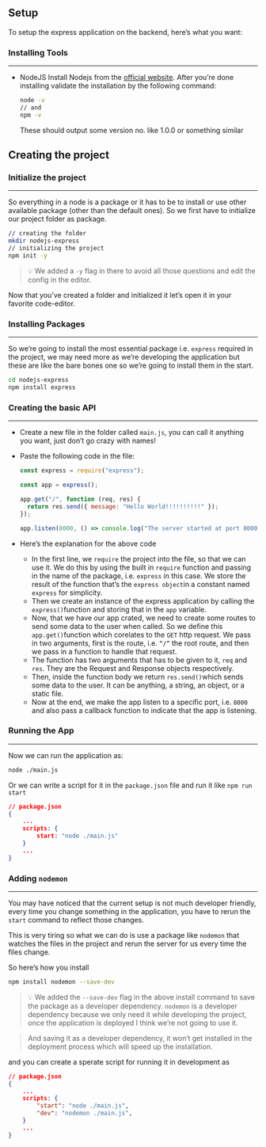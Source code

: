 ## Setup

To setup the express application on the backend, here’s what you want:

### Installing Tools

---

- NodeJS
  Install Nodejs from the [official website](https://nodejs.org). After you’re done installing validate the installation by the following command:
  ```bash
  node -v
  // and
  npm -v
  ```
  These should output some version no. like 1.0.0 or something similar

## Creating the project

### Initialize the project

---

So everything in a node is a package or it has to be to install or use other available package (other than the default ones). So we first have to initialize our project folder as package.

```bash
// creating the folder
mkdir nodejs-express
// initializing the project
npm init -y
```

> 💡 We added a `-y` flag in there to avoid all those questions and edit the config in the editor.

Now that you’ve created a folder and initialized it let’s open it in your favorite code-editor.

### Installing Packages

---

So we’re going to install the most essential package i.e. `express` required in the project, we may need more as we’re developing the application but these are like the bare bones one so we’re going to install them in the start.

```bash
cd nodejs-express
npm install express
```

### Creating the basic API

---

- Create a new file in the folder called `main.js`, you can call it anything you want, just don’t go crazy with names!
- Paste the following code in the file:

  ```jsx
  const express = require("express");

  const app = express();

  app.get("/", function (req, res) {
    return res.send({ message: "Hello World!!!!!!!!!!" });
  });

  app.listen(8000, () => console.log("The server started at port 8000"));
  ```

- Here’s the explanation for the above code
  - In the first line, we `require` the project into the file, so that we can use it. We do this by using the built in `require` function and passing in the name of the package, i.e. `express` in this case. We store the result of the function that’s the `express object`in a constant named `express` for simplicity.
  - Then we create an instance of the express application by calling the `express()`function and storing that in the `app` variable.
  - Now, that we have our app crated, we need to create some routes to send some data to the user when called. So we define this `app.get()`function which corelates to the `GET` http request. We pass in two arguments, first is the route, i.e. `“/”` the root route, and then we pass in a function to handle that request.
  - The function has two arguments that has to be given to it, `req` and `res`. They are the Request and Response objects respectively.
  - Then, inside the function body we return `res.send()`which sends some data to the user. It can be anything, a string, an object, or a static file.
  - Now at the end, we make the app listen to a specific port, i.e. `8000` and also pass a callback function to indicate that the app is listening.

### Running the App

---

Now we can run the application as:

```bash
node ./main.js
```

Or we can write a script for it in the `package.json` file and run it like `npm run start`

```json
// package.json
{
	...
	scripts: {
		start: "node ./main.js"
	}
	...
}
```

### Adding `nodemon`

---

You may have noticed that the current setup is not much developer friendly, every time you change something in the application, you have to rerun the `start` command to reflect those changes.

This is very tiring so what we can do is use a package like `nodemon` that watches the files in the project and rerun the server for us every time the files change.

So here’s how you install

```bash
npm install nodemon --save-dev
```

> 💡 We added the `--save-dev` flag in the above install command to save the package as a developer dependency. `nodemon` is a developer dependency because we only need it while developing the project, once the application is deployed I think we’re not going to use it.

> And saving it as a developer dependency, it won’t get installed in the deployment process which will speed up the installation.

and you can create a sperate script for running it in development as

```json
// package.json
{
	...
	scripts: {
		"start": "node ./main.js",
		"dev": "nodemon ./main.js",
	}
	...
}
```
